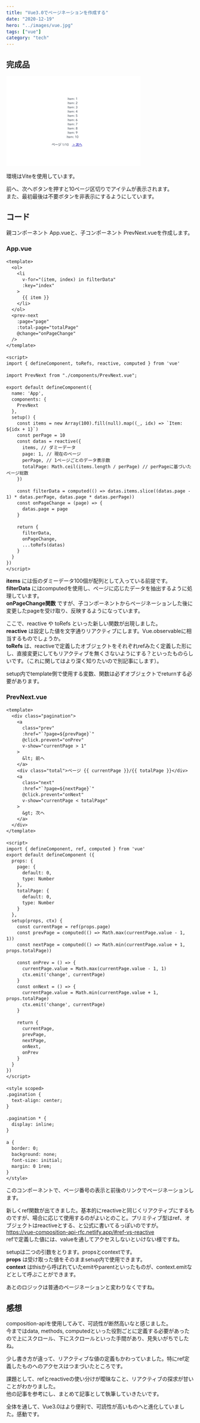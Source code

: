 ```yaml
---
title: "Vue3.0でページネーションを作成する"
date: "2020-12-19"
hero: "../images/vue.jpg"
tags: ["vue"]
category: "tech"
---
```


## 完成品
![demo](pagination-vue.gif)

環境はViteを使用しています。

前へ、次へボタンを押すと10ページ区切りでアイテムが表示されます。  
また、最初最後は不要ボタンを非表示にするようにしています。

## コード
親コンポーネント App.vueと、子コンポーネント PrevNext.vueを作成します。

### App.vue

```js:title=App.vue
<template>
  <ol>
    <li
      v-for="(item, index) in filterData"
      :key="index"
    >
      {{ item }}
    </li>
  </ol>
  <prev-next
    :page="page"
    :total-page="totalPage"
    @change="onPageChange"
  />
</template>

<script>
import { defineComponent, toRefs, reactive, computed } from 'vue'

import PrevNext from "./components/PrevNext.vue";

export default defineComponent({
  name: 'App',
  components: {
    PrevNext
  },
  setup() {
    const items = new Array(100).fill(null).map((_, idx) => `Item: ${idx + 1}`)
    const perPage = 10
    const datas = reactive({
      items, // ダミーデータ
      page: 1, // 現在のページ
      perPage, // 1ページごとのデータ表示数
      totalPage: Math.ceil(items.length / perPage) // perPageに基づいたページ総数
    })

    const filterData = computed(() => datas.items.slice((datas.page - 1) * datas.perPage, datas.page * datas.perPage))
    const onPageChange = (page) => {
      datas.page = page
    }

    return {
      filterData,
      onPageChange,
      ...toRefs(datas)
    }
  }
})
</script>
```

__items__ には仮のダミーデータ100個が配列として入っている前提です。  
__filterData__ にはcomputedを使用し、ページに応じたデータを抽出するように処理しています。  
__onPageChange関数__ ですが、子コンポーネントからページネーションした後に変更したpageを受け取り、反映するようになっています。

ここで、reactive や toRefs といった新しい関数が出現しました。  
__reactive__ は設定した値を文字通りリアクティブにします。Vue.observableに相当するものでしょうか。  
__toRefs__ は、reactiveで定義したオブジェクトをそれぞれrefみたく定義した形にし、直接変更にしてもリアクティブを無くさないようにする？といったものらしいです。（これに関してはより深く知りたいので別記事にします）。

setup内でtemplate側で使用する変数、関数は必ずオブジェクトでreturnする必要があります。

### PrevNext.vue
```js:title=PrevNext.vue
<template>
  <div class="pagination">
    <a
      class="prev"
      :href="`?page=${prevPage}`"
      @click.prevent="onPrev"
      v-show="currentPage > 1"
    >
      &lt; 前へ
    </a>
    <div class="total">ページ {{ currentPage }}/{{ totalPage }}</div>
    <a
      class="next"
      :href="`?page=${nextPage}`"
      @click.prevent="onNext"
      v-show="currentPage < totalPage"
    >
      &gt; 次へ
    </a>
  </div>
</template>

<script>
import { defineComponent, ref, computed } from 'vue'
export default defineComponent ({
  props: {
    page: {
      default: 0,
      type: Number
    },
    totalPage: {
      default: 0,
      type: Number
    }
  },
  setup(props, ctx) {
    const currentPage = ref(props.page)
    const prevPage = computed(() => Math.max(currentPage.value - 1, 1))
    const nextPage = computed(() => Math.min(currentPage.value + 1, props.totalPage))

    const onPrev = () => {
      currentPage.value = Math.max(currentPage.value - 1, 1)
      ctx.emit('change', currentPage)
    }
    const onNext = () => {
      currentPage.value = Math.min(currentPage.value + 1, props.totalPage)
      ctx.emit('change', currentPage)
    }

    return {
      currentPage,
      prevPage,
      nextPage,
      onNext,
      onPrev
    }
  }
})
</script>

<style scoped>
.pagination {
  text-align: center;
}

.pagination * {
  display: inline;
}

a {
  border: 0;
  background: none;
  font-size: initial;
  margin: 0 1rem;
}
</style>
```
このコンポーネントで、ページ番号の表示と前後のリンクでページネーションします。

新しくref関数が出てきました。基本的にreactiveと同じくリアクティブにするものですが、場合に応じて使用するのがよいとのこと。プリミティブ型はref、オブジェクトはreactiveとする、と公式に書いてるっぽいのですが。  
[https://vue-composition-api-rfc.netlify.app/#ref-vs-reactive
](https://vue-composition-api-rfc.netlify.app/#ref-vs-reactive)  
refで定義した値には、valueを通してアクセスしないといけない様ですね。

setupは二つの引数をとります。propsとcontextです。  
__props__ は受け取った値をそのままsetup内で使用できます。  
__context__ はthisから呼ばれていたemitやparentといったものが、context.emitなどとして呼ぶことができます。

あとのロジックは普通のページネーションと変わりなくですね。

## 感想
composition-apiを使用してみて、可読性が断然高いなと感じました。  
今まではdata, methods, computedといった役割ごとに定義する必要があったので上にスクロール、下にスクロールといった手間があり、見失いがちでしたね。

少し書き方が違って、リアクティブな値の定義もかわっていました。特にref定義したものへのアクセスはつまづいたところです。

課題として、refとreactiveの使い分けが曖昧なこと、リアクティブの探求が甘いことがわかりました。  
他の記事を参考にし、まとめて記事として執筆していきたいです。

全体を通して、Vue3.0はより便利で、可読性が高いものへと進化していました。感動です。
